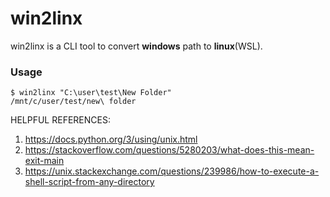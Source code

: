# win2linx

win2linx is a CLI tool to convert __windows__ path to __linux__(WSL).

### Usage

```console
$ win2linx "C:\user\test\New Folder"
/mnt/c/user/test/new\ folder
```

HELPFUL REFERENCES:
1. https://docs.python.org/3/using/unix.html
2. https://stackoverflow.com/questions/5280203/what-does-this-mean-exit-main 
3. https://unix.stackexchange.com/questions/239986/how-to-execute-a-shell-script-from-any-directory